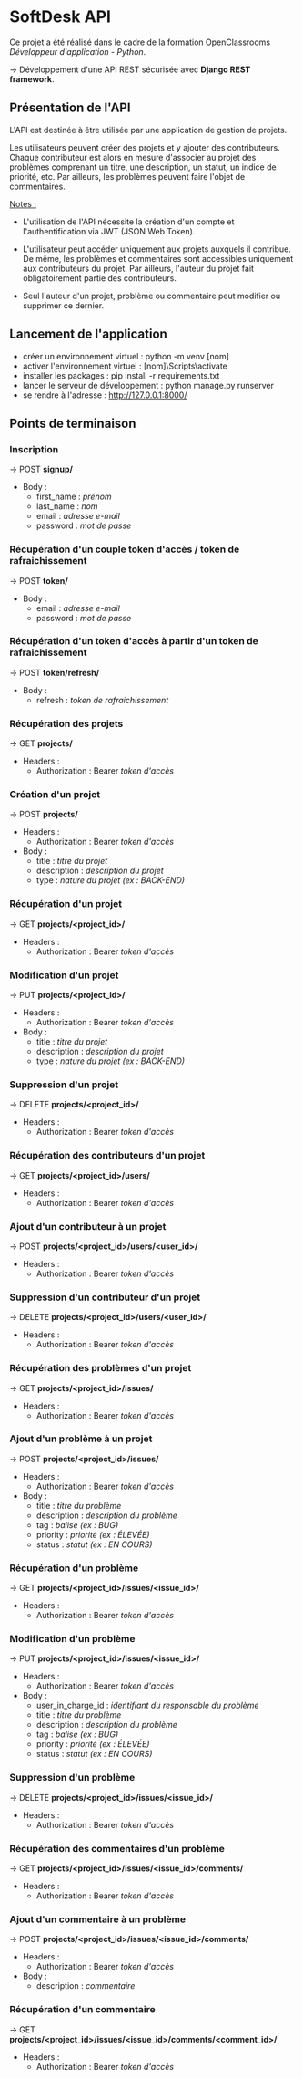 # SoftDesk API

Ce projet a été réalisé dans le cadre de la formation OpenClassrooms *Développeur d'application - Python*.

→ Développement d'une API REST sécurisée avec **Django REST framework**.

## Présentation de l'API

L'API est destinée à être utilisée par une application de gestion de projets.

Les utilisateurs peuvent créer des projets et y ajouter des contributeurs. Chaque contributeur est alors en mesure d'associer au projet des problèmes comprenant un titre, une description, un statut, un indice de priorité, etc. Par ailleurs, les problèmes peuvent faire l'objet de commentaires.

<ins>Notes :</ins>

- L'utilisation de l'API nécessite la création d'un compte et l'authentification via JWT (JSON Web Token).

- L'utilisateur peut accéder uniquement aux projets auxquels il contribue. De même, les problèmes et commentaires sont accessibles uniquement aux contributeurs du projet. Par ailleurs, l'auteur du projet fait obligatoirement partie des contributeurs.

- Seul l'auteur d'un projet, problème ou commentaire peut modifier ou supprimer ce dernier.

## Lancement de l'application
- créer un environnement virtuel : python -m venv [nom]
- activer l'environnement virtuel : [nom]\Scripts\activate
- installer les packages : pip install -r requirements.txt
- lancer le serveur de développement : python manage.py runserver
- se rendre à l'adresse : http://127.0.0.1:8000/

## Points de terminaison

### Inscription
→ POST **signup/**
- Body :
    - first_name : *prénom*
    - last_name : *nom*
    - email : *adresse e-mail*
    - password : *mot de passe*

### Récupération d'un couple token d'accès / token de rafraichissement
→ POST **token/**
- Body :
    - email : *adresse e-mail*
    - password : *mot de passe*

### Récupération d'un token d'accès à partir d'un token de rafraichissement
→ POST **token/refresh/**
- Body :
    - refresh : *token de rafraichissement*

### Récupération des projets
→ GET **projects/**
- Headers :
    - Authorization : Bearer *token d'accès*

### Création d'un projet
→ POST **projects/**
- Headers :
    - Authorization : Bearer *token d'accès*
- Body :
    - title : *titre du projet*
    - description : *description du projet*
    - type : *nature du projet (ex : BACK-END)*

### Récupération d'un projet
→ GET **projects/<project_id>/**
- Headers :
    - Authorization : Bearer *token d'accès*

### Modification d'un projet
→ PUT **projects/<project_id>/**
- Headers :
    - Authorization : Bearer *token d'accès*
- Body :
    - title : *titre du projet*
    - description : *description du projet*
    - type : *nature du projet (ex : BACK-END)*

### Suppression d'un projet
→ DELETE **projects/<project_id>/**
- Headers :
    - Authorization : Bearer *token d'accès*

### Récupération des contributeurs d'un projet
→ GET **projects/<project_id>/users/**
- Headers :
    - Authorization : Bearer *token d'accès*

### Ajout d'un contributeur à un projet
→ POST **projects/<project_id>/users/<user_id>/**
- Headers :
    - Authorization : Bearer *token d'accès*

### Suppression d'un contributeur d'un projet
→ DELETE **projects/<project_id>/users/<user_id>/**
- Headers :
    - Authorization : Bearer *token d'accès*

### Récupération des problèmes d'un projet
→ GET **projects/<project_id>/issues/**
- Headers :
    - Authorization : Bearer *token d'accès*

### Ajout d'un problème à un projet
→ POST **projects/<project_id>/issues/**
- Headers :
    - Authorization : Bearer *token d'accès*
- Body :
    - title : *titre du problème*
    - description : *description du problème*
    - tag : *balise (ex : BUG)*
    - priority : *priorité (ex : ÉLEVÉE)*
    - status : *statut (ex : EN COURS)*

### Récupération d'un problème
→ GET **projects/<project_id>/issues/<issue_id>/**
- Headers :
    - Authorization : Bearer *token d'accès*

### Modification d'un problème
→ PUT **projects/<project_id>/issues/<issue_id>/**
- Headers :
    - Authorization : Bearer *token d'accès*
- Body :
    - user_in_charge_id : *identifiant du responsable du problème*
    - title : *titre du problème*
    - description : *description du problème*
    - tag : *balise (ex : BUG)*
    - priority : *priorité (ex : ÉLEVÉE)*
    - status : *statut (ex : EN COURS)*

### Suppression d'un problème
→ DELETE **projects/<project_id>/issues/<issue_id>/**
- Headers :
    - Authorization : Bearer *token d'accès*

### Récupération des commentaires d'un problème
→ GET **projects/<project_id>/issues/<issue_id>/comments/**
- Headers :
    - Authorization : Bearer *token d'accès*

### Ajout d'un commentaire à un problème
→ POST **projects/<project_id>/issues/<issue_id>/comments/**
- Headers :
    - Authorization : Bearer *token d'accès*
- Body :
    - description : *commentaire*

### Récupération d'un commentaire
→ GET **projects/<project_id>/issues/<issue_id>/comments/<comment_id>/**
- Headers :
    - Authorization : Bearer *token d'accès*
